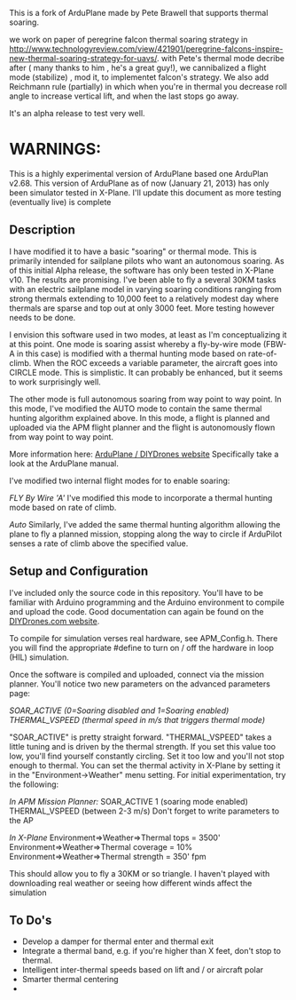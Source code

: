 







This is a fork of ArduPlane made by Pete Brawell that supports thermal soaring.

we work on paper of peregrine falcon thermal soaring strategy in
http://www.technologyreview.com/view/421901/peregrine-falcons-inspire-new-thermal-soaring-strategy-for-uavs/.
with Pete's thermal mode decribe after ( many thanks to him , he's a great guy!), we cannibalized a flight mode (stabilize) , mod it, to implementet falcon's strategy.
We also add Reichmann rule (partially) in which when you're in thermal you decrease roll angle to increase vertical lift, and when the last stops go away.

It's an alpha release to test very well.



WARNINGS:
=========
This is a highly experimental version of ArduPlane based one ArduPlan v2.68. 
This version of ArduPlane as of now (January 21, 2013) has only been simulator tested
in X-Plane.  I'll update this document as more testing (eventually live) is complete

Description
-----------
I have modified it to have a basic "soaring" or thermal mode.  This is primarily intended 
for sailplane pilots who want an autonomous soaring. As of this initial Alpha release, the 
software has only been tested in X-Plane v10.  The results are promising.  I've been able
to fly a several 30KM tasks with an electric sailplane model in varying soaring conditions
ranging from strong thermals extending to 10,000 feet to a relatively modest day where
thermals are sparse and top out at only 3000 feet.  More testing however needs to be done.

I envision this software used in two modes, at least as I'm conceptualizing it at this point.
One mode is soaring assist whereby a fly-by-wire mode (FBW-A in this case) is modified with
a thermal hunting mode based on rate-of-climb.  When the ROC exceeds a variable parameter, 
the aircraft goes into CIRCLE mode.  This is simplistic.  It can probably be enhanced, but
it seems to work surprisingly well.

The other mode is full autonomous soaring from way point to way point.  In this mode, I've
modified the AUTO mode to contain the same thermal hunting algorithm explained above.  In this 
mode, a flight is planned and uploaded via the APM flight planner and the flight is autonomously
flown from way point to way point.  

More information here: [ArduPlane / DIYDrones website](http://www.diydrones.com)
Specifically take a look at the ArduPlane manual.

I've modified two internal flight modes for to enable soaring:

*FLY By Wire 'A'*
I've modified this mode to incorporate a thermal hunting mode based on rate of climb.  

*Auto*
Similarly, I've added the same thermal hunting algorithm allowing the plane to fly 
a planned mission, stopping along the way to circle if ArduPilot senses a rate of climb
above the specified value.

Setup and Configuration
------------------------
I've included only the source code in this repository.  You'll have to be familiar with Arduino programming and
the Arduino environment to compile and upload the code.  Good documentation can again be found on the [DIYDrones.com website](http://www.diydrones.com).

To compile for simulation verses real hardware, see APM_Config.h.  There you will find the appropriate #define to turn on / off the 
hardware in loop (HIL) simulation.  

Once the software is compiled and uploaded, connect via the mission planner.  You'll notice two new parameters 
on the advanced parameters page:

*SOAR_ACTIVE (0=Soaring disabled and 1=Soaring enabled)*
*THERMAL_VSPEED (thermal speed in m/s that triggers thermal mode)*

"SOAR_ACTIVE" is pretty straight forward.  "THERMAL_VSPEED" takes a little tuning and is driven by the thermal strength.  If you set this value too
low, you'll find yourself constantly circling.  Set it too low and you'll not stop enough to thermal.  You can set the thermal
activity in X-Plane by setting it in the "Environment->Weather" menu setting.  For initial experimentation, try the following:

*In APM Mission Planner:*
SOAR_ACTIVE 1 (soaring mode enabled)
THERMAL_VSPEED (between 2-3 m/s)
Don't forget to write parameters to the AP

*In X-Plane*
Environment=>Weather=>Thermal tops = 3500'
Environment=>Weather=>Thermal coverage = 10%
Environment=>Weather=>Thermal strength = 350' fpm

This should allow you to fly a 30KM or so triangle.  I haven't played with downloading real weather or seeing how different winds affect 
the simulation

To Do's
-------
* Develop a damper for thermal enter and thermal exit
* Integrate a thermal band, e.g. if you're higher than X feet, don't stop to thermal.
* Intelligent inter-thermal speeds based on lift and / or aircraft polar
* Smarter thermal centering
* 






